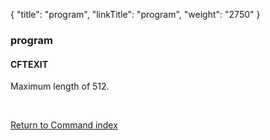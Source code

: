 {
    "title": "program",
    "linkTitle": "program",
    "weight": "2750"
}<span id="program"></span>

### program

<span id="program_CFTEXIT"></span>

#### CFTEXIT

Maximum length of 512.

 

[Return to Command index](../../)
